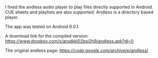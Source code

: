 

I fixed the andless audio player to play files directly supported in Android. 
CUE sheets and playlists are also supported.
Andless is a directory based player.

The app was tested on Android 6.0.1.

A download link for the compiled version:  https://www.dropbox.com/s/arsdkkl02bsj2h9/andless.apk?dl=0

The original andless page: https://code.google.com/archive/p/andless/
